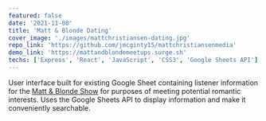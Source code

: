 ```yaml
---
featured: false
date: '2021-11-08'
title: 'Matt & Blonde Dating'
cover_image: './images/mattchristiansen-dating.jpg'
repo_link: 'https://github.com/jmcginty15/mattchristiansenmedia'
demo_link: 'https://mattandblondemeetups.surge.sh'
techs: ['Express', 'React', 'JavaScript', 'CSS3', 'Google Sheets API']
---
```


User interface built for existing Google Sheet containing listener information for the [Matt & Blonde Show](https://www.mattchristiansenmedia.com/) for purposes of meeting potential romantic interests. Uses the Google Sheets API to display information and make it conveniently searchable.
